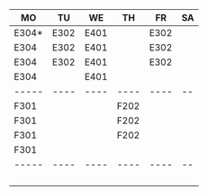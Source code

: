 |MO   |TU  |WE  |TH  |FR  |SA|
|-----|----|----|----|----|--|
|E304*|E302|E401|    |E302|  |
|E304 |E302|E401|    |E302|  |
|E304 |E302|E401|    |E302|  |
|E304 |    |E401|    |    |  |
|-----|----|----|----|----|--|
|F301 |    |    |F202|    |  |
|F301 |    |    |F202|    |  |
|F301 |    |    |F202|    |  |
|F301 |    |    |    |    |  |
|-----|----|----|----|----|--|
|     |    |    |    |    |  |
|     |    |    |    |    |  |
|     |    |    |    |    |  |
|     |    |    |    |    |  |
